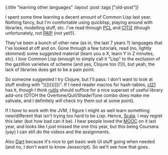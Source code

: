 {:title "learning other languages"
:layout :post
 :tags ["old-post"]}



I spent some time learning a decent amount of Common Lisp last year. Nothing fancy, but I'm comfortable using quicklisp, playing around with libraries, modelling stuff, etc. I've read through [PCL](http://www.gigamonkeys.com/book/) and [ClTl2](http://www.cs.cmu.edu/Groups/AI/html/cltl/clm/node1.html) (though unfortunately, not [PAIP](http://norvig.com/paip.html) (not yet!)).



They've been a bunch of other new (as in, the last 7 years ?) languages that I've looked at off and on. Gone through a few tutorials, read (no, lightly skimmed) some suggested material (learn you a X, learn Y in Z minutes, etc). I *love* Common Lisp (enough to simply call it "Lisp" to the exclusion of the gazillion varieties of scheme (and yes, Clojure too (!))), but yeah, the lack of libraries does get to be a pain point.



So someone suggested I try Clojure, but I'll pass. I don't want to look at stuff ending with "))]))})]})". If I need reader macros for hash-tables, [cl21](http://cl21.org/) has it, though I think [rutils](https://github.com/vseloved/rutils/blob/master/docs/ann-rutils.md) should suffice for a nice superset of useful library add-ons (OTOH the Overtone/Quil/ShaderTone combo does make me salivate, and I definitely _will_ check try them out at some point).



If I _have_ to work with the JVM, I figure I might as well learn something new/different that isn't trying too hard to be _Lisp_. Hence, [Scala](http://www.scala-lang.org/). I may regret this later (but how bad can it be). I hear people loved the [MOOC](https://www.coursera.org/course/progfun) on it last year, and looks like I _just_ missed the one this year, but this being Coursera (yay) I can still do the videos and the assignments.



Also [Dart](https://www.dartlang.org/) because it's nice to get basic web UI stuff going when needed (and no, I don't want to know Javascript). So we'll see how that goes.
